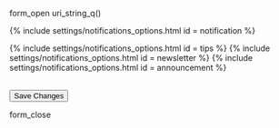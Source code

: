 ---
---

form_open uri_string_q() 


 {% include settings/notifications_options.html id = notification %}

 {% include settings/notifications_options.html id = tips %}
 {% include settings/notifications_options.html id = newsletter %}
 {% include settings/notifications_options.html id = announcement %}

<br>

<!-- Accent-colored raised button with ripple -->
<button class="mdl-button mdl-js-button mdl-button--raised mdl-js-ripple-effect mdl-button--accent" type="submit">
    Save Changes
</button>

form_close